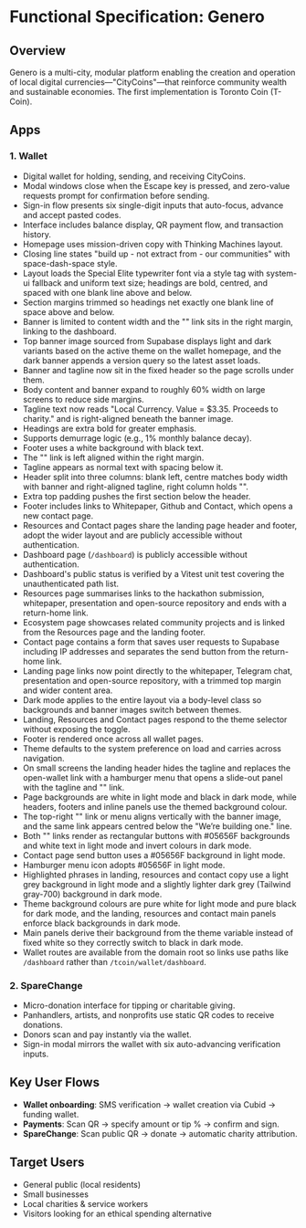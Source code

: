 # Functional Specification: Genero

## Overview

Genero is a multi-city, modular platform enabling the creation and operation of local digital currencies—"CityCoins"—that reinforce community wealth and sustainable economies. The first implementation is Toronto Coin (T-Coin).

## Apps

### 1. Wallet

- Digital wallet for holding, sending, and receiving CityCoins.
- Modal windows close when the Escape key is pressed, and zero-value requests prompt for confirmation before sending.
- Sign-in flow presents six single-digit inputs that auto-focus, advance and accept pasted codes.
- Interface includes balance display, QR payment flow, and transaction history.
- Homepage uses mission-driven copy with Thinking Machines layout.
- Closing line states "build up - not extract from - our communities" with space-dash-space style.
- Layout loads the Special Elite typewriter font via a style tag with system-ui fallback and uniform text size; headings are bold, centred, and spaced with one blank line above and below.
- Section margins trimmed so headings net exactly one blank line of space above and below.
- Banner is limited to content width and the "<open my wallet>" link sits in the right margin, linking to the dashboard.
- Top banner image sourced from Supabase displays light and dark variants based on the active theme on the wallet homepage, and the dark banner appends a version query so the latest asset loads.
- Banner and tagline now sit in the fixed header so the page scrolls under them.
- Body content and banner expand to roughly 60% width on large screens to reduce side margins.
- Tagline text now reads "Local Currency. Value = $3.35. Proceeds to charity." and is right-aligned beneath the banner image.
- Headings are extra bold for greater emphasis.
- Supports demurrage logic (e.g., 1% monthly balance decay).
- Footer uses a white background with black text.
- The "<open my wallet>" link is left aligned within the right margin.
- Tagline appears as normal text with spacing below it.
- Header split into three columns: blank left, centre matches body width with banner and right-aligned tagline, right column holds "<open my wallet>".
- Extra top padding pushes the first section below the header.
- Footer includes links to Whitepaper, Github and Contact, which opens a new contact page.
- Resources and Contact pages share the landing page header and footer, adopt the wider layout and are publicly accessible without authentication.
- Dashboard page (`/dashboard`) is publicly accessible without authentication.
- Dashboard's public status is verified by a Vitest unit test covering the unauthenticated path list.
- Resources page summarises links to the hackathon submission, whitepaper, presentation and open-source repository and ends with a return-home link.
- Ecosystem page showcases related community projects and is linked from the Resources page and the landing footer.
- Contact page contains a form that saves user requests to Supabase including IP addresses and separates the send button from the return-home link.
- Landing page links now point directly to the whitepaper, Telegram chat, presentation and open-source repository, with a trimmed top margin and wider content area.
- Dark mode applies to the entire layout via a body-level class so backgrounds and banner images switch between themes.
- Landing, Resources and Contact pages respond to the theme selector without exposing the toggle.
- Footer is rendered once across all wallet pages.
- Theme defaults to the system preference on load and carries across navigation.
- On small screens the landing header hides the tagline and replaces the open-wallet link with a hamburger menu that opens a slide-out panel with the tagline and "<open my wallet>" link.
- Page backgrounds are white in light mode and black in dark mode, while headers, footers and inline panels use the themed background colour.
- The top-right "<open my wallet>" link or menu aligns vertically with the banner image, and the same link appears centred below the "We’re building one." line.
- Both "<open my wallet>" links render as rectangular buttons with #05656F backgrounds and white text in light mode and invert colours in dark mode.
- Contact page send button uses a #05656F background in light mode.
- Hamburger menu icon adopts #05656F in light mode.
- Highlighted phrases in landing, resources and contact copy use a light grey background in light mode and a slightly lighter dark grey (Tailwind gray-700) background in dark mode.
- Theme background colours are pure white for light mode and pure black for dark mode, and the landing, resources and contact main panels enforce black backgrounds in dark mode.
- Main panels derive their background from the theme variable instead of fixed white so they correctly switch to black in dark mode.
- Wallet routes are available from the domain root so links use paths like `/dashboard` rather than `/tcoin/wallet/dashboard`.

### 2. SpareChange

- Micro-donation interface for tipping or charitable giving.
- Panhandlers, artists, and nonprofits use static QR codes to receive donations.
- Donors scan and pay instantly via the wallet.
- Sign-in modal mirrors the wallet with six auto-advancing verification inputs.

## Key User Flows

- **Wallet onboarding**: SMS verification → wallet creation via Cubid → funding wallet.
- **Payments**: Scan QR → specify amount or tip % → confirm and sign.
- **SpareChange**: Scan public QR → donate → automatic charity attribution.

## Target Users

- General public (local residents)
- Small businesses
- Local charities & service workers
- Visitors looking for an ethical spending alternative
